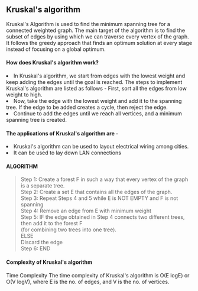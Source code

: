 ## Kruskal's algorithm

Kruskal's Algorithm is used to find the minimum spanning tree for a connected weighted graph. The main target of the algorithm is to find the subset of edges by using which we can traverse every vertex of the graph. It follows the greedy approach that finds an optimum solution at every stage instead of focusing on a global optimum.

#### How does Kruskal's algorithm work?
<p>
<li>In Kruskal's algorithm, we start from edges with the lowest weight and keep adding the edges until the goal is reached. The steps to implement Kruskal's algorithm are listed as follows -
First, sort all the edges from low weight to high.</li>
<li>Now, take the edge with the lowest weight and add it to the spanning tree. If the edge to be added creates a cycle, then reject the edge.</li>
<li>Continue to add the edges until we reach all vertices, and a minimum spanning tree is created.</li>
 </p>

#### The applications of Kruskal's algorithm are -
<p>
  <li>Kruskal's algorithm can be used to layout electrical wiring among cities.</li>
<li>It can be used to lay down LAN connections</li>
  </p>

#### ALGORITHM
>Step 1: Create a forest F in such a way that every vertex of the graph is a separate tree.  
Step 2: Create a set E that contains all the edges of the graph.  
Step 3: Repeat Steps 4 and 5 while E is NOT EMPTY and F is not spanning  
Step 4: Remove an edge from E with minimum weight  
Step 5: IF the edge obtained in Step 4 connects two different trees, then add it to the forest F   
(for combining two trees into one tree).  
ELSE  
Discard the edge  
Step 6: END  

#### Complexity of Kruskal's algorithm
Time Complexity
The time complexity of Kruskal's algorithm is O(E logE) or O(V logV), where E is the no. of edges, and V is the no. of vertices.
